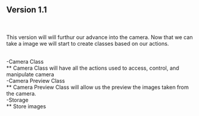 Version 1.1<br/>
-----------
<br/><br/>
This version will will furthur our advance into the camera. Now that we can take a image we will start to create classes based on our actions.<br/><br/>

-Camera Class<br/>
** Camera Class will have all the actions used to access, control, and manipulate camera<br/>
-Camera Preview Class<br/>
** Camera Preview Class will allow us the preview the images taken from the camera.<br/>
-Storage<br/>
** Store images
